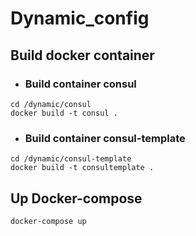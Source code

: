 # Dynamic_config

## Build docker container

- ### Build container consul
```
cd /dynamic/consul
docker build -t consul .
```
- ### Build container consul-template
```
cd /dynamic/consul-template
docker build -t consultemplate .
```
## Up Docker-compose
```
docker-compose up
```
